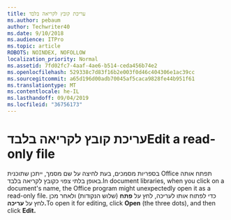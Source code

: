 ```yaml
---
title: עריכת קובץ לקריאה בלבד
ms.author: pebaum
author: Techwriter40
ms.date: 9/10/2018
ms.audience: ITPro
ms.topic: article
ROBOTS: NOINDEX, NOFOLLOW
localization_priority: Normal
ms.assetid: 7fd02fc7-4aaf-4ae6-b514-ceda456b74e2
ms.openlocfilehash: 529338c7d83f16b2e003f0d46c404306e1ac39cc
ms.sourcegitcommit: a65d196d00adb70045af5caca9828fe44b951f61
ms.translationtype: MT
ms.contentlocale: he-IL
ms.lasthandoff: 09/04/2019
ms.locfileid: "36756173"
---
```

# <a name="edit-a-read-only-file"></a><span data-ttu-id="a522e-102">עריכת קובץ לקריאה בלבד</span><span class="sxs-lookup"><span data-stu-id="a522e-102">Edit a read-only file</span></span>

<span data-ttu-id="a522e-103">בספריות מסמכים, בעת לחיצה על שם מסמך, ייתכן שתוכנית Office תפתח אותה באופן בלתי צפוי כקובץ לקריאה בלבד.</span><span class="sxs-lookup"><span data-stu-id="a522e-103">In document libraries, when you click on a document's name, the Office program might unexpectedly open it as a read-only file.</span></span> <span data-ttu-id="a522e-104">כדי לפתוח אותו לעריכה, לחץ על **פתח** (שלוש הנקודות) ולאחר מכן לחץ על **עריכה.**</span><span class="sxs-lookup"><span data-stu-id="a522e-104">To open it for editing, click **Open** (the three dots), and then click **Edit.**</span></span>
  


